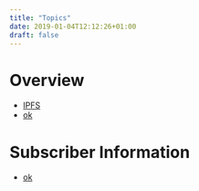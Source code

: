 ```yaml
---
title: "Topics"
date: 2019-01-04T12:12:26+01:00
draft: false
---
```


# Overview

* [IPFS](/topics/ipfs/)
* [ok](/topics/ok/)

# Subscriber Information

* [ok](/topics/ok/)
